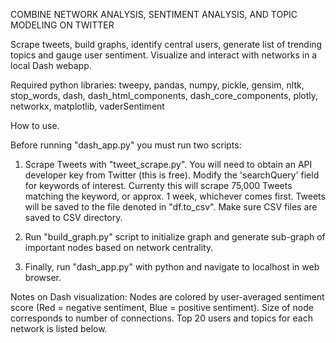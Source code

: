 COMBINE NETWORK ANALYSIS, SENTIMENT ANALYSIS, AND TOPIC MODELING ON TWITTER

Scrape tweets, build graphs, identify central users, generate list of trending topics and gauge user sentiment. Visualize and interact with networks in a local Dash webapp.

Required python libraries: tweepy, pandas, numpy, pickle, gensim, nltk, stop_words, dash, dash_html_components, dash_core_components, plotly, networkx, matplotlib, vaderSentiment

How to use.

Before running "dash_app.py" you must run two scripts:

1. Scrape Tweets with "tweet_scrape.py". You will need to obtain an API developer key from Twitter (this is free). Modify the 'searchQuery' field for keywords of interest. Currenty this will scrape 75,000 Tweets matching the keyword, or approx. 1 week, whichever comes first. Tweets will be saved to the file denoted in "df.to_csv". Make sure CSV files are saved to CSV directory.

2. Run "build_graph.py" script to initialize graph and generate sub-graph of important nodes based on network centrality.

3. Finally, run "dash_app.py" with python and navigate to localhost in web browser.

Notes on Dash visualization: Nodes are colored by user-averaged sentiment score (Red = negative sentiment, Blue = positive sentiment). Size of node corresponds to number of connections. Top 20 users and topics for each network is listed below. 
